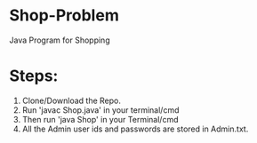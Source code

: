 # Shop-Problem
Java Program for Shopping

# Steps:
  1. Clone/Download the Repo.
  2. Run 'javac Shop.java' in your terminal/cmd
  3. Then run 'java Shop' in your Terminal/cmd
  4. All the Admin user ids and passwords are stored in Admin.txt.
